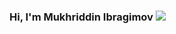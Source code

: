 ### Hi, I'm Mukhriddin Ibragimov <img src="https://media1.giphy.com/media/v1.Y2lkPTc5MGI3NjExajRhNTVpa3RlbDdvZjhvZDEyMHcwb2o5eXB0dzd3ZjN5dXI5dDYzdSZlcD12MV9pbnRlcm5hbF9naWZfYnlfaWQmY3Q9cw/e8vLgKW80EBxLjRWZw/giphy.webp" >
